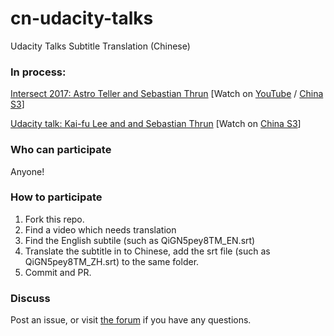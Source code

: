 # cn-udacity-talks
Udacity Talks Subtitle Translation (Chinese)

### In process:

[Intersect 2017: Astro Teller and Sebastian Thrun](2017/Intersect-Astro-Teller-and-Sebastian-Thrun) [Watch on [YouTube](https://www.youtube.com/watch?v=QiGN5pey8TM) / [China S3](https://s3.cn-north-1.amazonaws.com.cn/static-documents/udacity_talk/001-Astro-Teller-and-Sebastian-Thrun.mp4)]

[Udacity talk: Kai-fu Lee and and Sebastian Thrun](2017/Kai-fu-Lee-and-Sebastian-Thrun) [Watch on [China S3](https://s3.cn-north-1.amazonaws.com.cn/static-documents/udacity_talk/002-Kai-fu+Lee.mp4)]

### Who can participate

Anyone!

### How to participate

1. Fork this repo.
2. Find a video which needs translation
3. Find the English subtile (such as QiGN5pey8TM_EN.srt)
4. Translate the subtitle in to Chinese, add the srt file (such as QiGN5pey8TM_ZH.srt) to the same folder.
5. Commit and PR.

### Discuss

Post an issue, or visit [the forum](https://discussions.youdaxue.com/t/udacity-talks/38239) if you have any questions.
